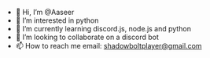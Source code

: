 - 👋 Hi, I’m @Aaseer
- 👀 I’m interested in python
- 🌱 I’m currently learning discord.js, node.js and python
- 💞️ I’m looking to collaborate on a discord bot
- 📫 How to reach me email: shadowboltplayer@gmail.com

<!---
Aaseer/Aaseer is a ✨ special ✨ repository because its `README.md` (this file) appears on your GitHub profile.
You can click the Preview link to take a look at your changes.
--->
